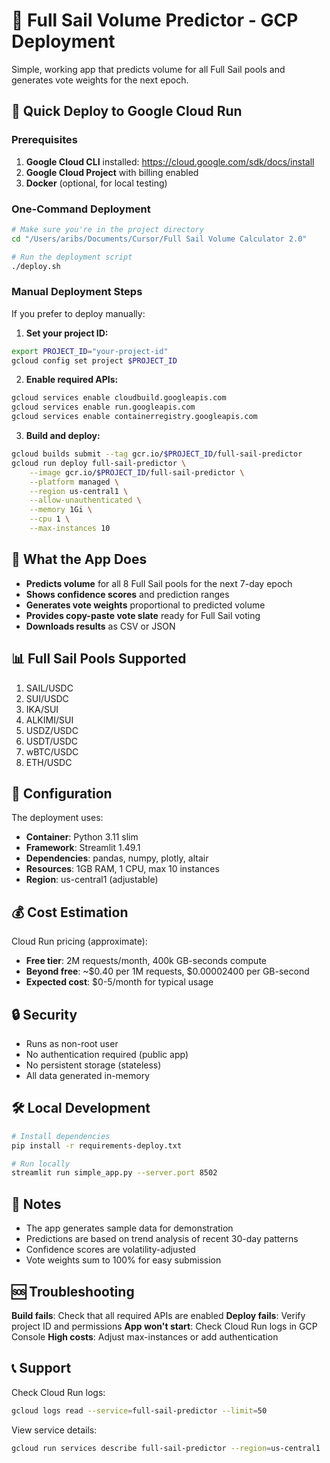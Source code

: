 # 🚢 Full Sail Volume Predictor - GCP Deployment

Simple, working app that predicts volume for all Full Sail pools and generates vote weights for the next epoch.

## 🚀 Quick Deploy to Google Cloud Run

### Prerequisites
1. **Google Cloud CLI** installed: https://cloud.google.com/sdk/docs/install
2. **Google Cloud Project** with billing enabled
3. **Docker** (optional, for local testing)

### One-Command Deployment

```bash
# Make sure you're in the project directory
cd "/Users/aribs/Documents/Cursor/Full Sail Volume Calculator 2.0"

# Run the deployment script
./deploy.sh
```

### Manual Deployment Steps

If you prefer to deploy manually:

1. **Set your project ID:**
```bash
export PROJECT_ID="your-project-id"
gcloud config set project $PROJECT_ID
```

2. **Enable required APIs:**
```bash
gcloud services enable cloudbuild.googleapis.com
gcloud services enable run.googleapis.com
gcloud services enable containerregistry.googleapis.com
```

3. **Build and deploy:**
```bash
gcloud builds submit --tag gcr.io/$PROJECT_ID/full-sail-predictor
gcloud run deploy full-sail-predictor \
    --image gcr.io/$PROJECT_ID/full-sail-predictor \
    --platform managed \
    --region us-central1 \
    --allow-unauthenticated \
    --memory 1Gi \
    --cpu 1 \
    --max-instances 10
```

## 🎯 What the App Does

- **Predicts volume** for all 8 Full Sail pools for the next 7-day epoch
- **Shows confidence scores** and prediction ranges
- **Generates vote weights** proportional to predicted volume
- **Provides copy-paste vote slate** ready for Full Sail voting
- **Downloads results** as CSV or JSON

## 📊 Full Sail Pools Supported

1. SAIL/USDC
2. SUI/USDC  
3. IKA/SUI
4. ALKIMI/SUI
5. USDZ/USDC
6. USDT/USDC
7. wBTC/USDC
8. ETH/USDC

## 🔧 Configuration

The deployment uses:
- **Container**: Python 3.11 slim
- **Framework**: Streamlit 1.49.1
- **Dependencies**: pandas, numpy, plotly, altair
- **Resources**: 1GB RAM, 1 CPU, max 10 instances
- **Region**: us-central1 (adjustable)

## 💰 Cost Estimation

Cloud Run pricing (approximate):
- **Free tier**: 2M requests/month, 400k GB-seconds compute
- **Beyond free**: ~$0.40 per 1M requests, $0.00002400 per GB-second
- **Expected cost**: $0-5/month for typical usage

## 🔒 Security

- Runs as non-root user
- No authentication required (public app)
- No persistent storage (stateless)
- All data generated in-memory

## 🛠️ Local Development

```bash
# Install dependencies
pip install -r requirements-deploy.txt

# Run locally
streamlit run simple_app.py --server.port 8502
```

## 📝 Notes

- The app generates sample data for demonstration
- Predictions are based on trend analysis of recent 30-day patterns
- Confidence scores are volatility-adjusted
- Vote weights sum to 100% for easy submission

## 🆘 Troubleshooting

**Build fails**: Check that all required APIs are enabled
**Deploy fails**: Verify project ID and permissions
**App won't start**: Check Cloud Run logs in GCP Console
**High costs**: Adjust max-instances or add authentication

## 📞 Support

Check Cloud Run logs:
```bash
gcloud logs read --service=full-sail-predictor --limit=50
```

View service details:
```bash
gcloud run services describe full-sail-predictor --region=us-central1
```
